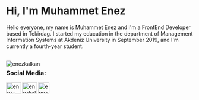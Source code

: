 <h1 align="left">Hi, I'm Muhammet Enez</h1>

<p align="left">Hello everyone, my name is Muhammet Enez and I'm a FrontEnd Developer based in Tekirdag. I started my education in the department of Management Information Systems at Akdeniz University in September 2019, and I'm currently a fourth-year student.</p>
<br/>
<img align="left" src="https://raw.githubusercontent.com/rahuldkjain/github-profile-readme-generator/master/src/images/icons/Social/instagram.svg" alt="enezkalkan" />




<h3 align="left">Social Media:</h3>
<p align="left">
<a href="https://linkedin.com/in/enes-kalkann" target="blank"><img align="left" src="https://raw.githubusercontent.com/rahuldkjain/github-profile-readme-generator/master/src/images/icons/Social/linked-in-alt.svg" alt="enez-kalkann" height="30" width="40" /></a>
<a href="https://instagram.com/eneskalkan" target="blank"><img align="left" src="https://raw.githubusercontent.com/rahuldkjain/github-profile-readme-generator/master/src/images/icons/Social/instagram.svg" alt="enezkalkan" height="30" width="40" /></a>
  <a href="https://open.spotify.com/user/35oykqp0galk5aif7hv6tfso2" target="blank"><img align="left" src="https://play-lh.googleusercontent.com/UrY7BAZ-XfXGpfkeWg0zCCeo-7ras4DCoRalC_WXXWTK9q5b0Iw7B0YQMsVxZaNB7DM" alt="enez-kalkann" height="30" width="30" /></a>
</p>






